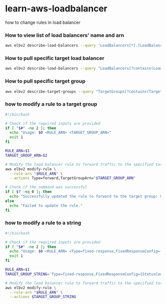 # learn-aws-loadbalancer
how to change rules in load balancer
### How to view list of load balancers' name and arn
```bash
aws elbv2 describe-load-balancers --query 'LoadBalancers[*].[LoadBalancerName, LoadBalancerArn]' --output text
```
### How to pull specific target load balancer
```bash
aws elbv2 describe-load-balancers --query "LoadBalancers[?contains(LoadBalancerName, 'k8s-platform-ingress')].LoadBalancerArn"     --output text
```
### How to pull specific target group
```bash
aws elbv2 describe-target-groups --query "TargetGroups[?contains(TargetGroupName, 'maintenance')].TargetGroupArn" --output text
```
### how to modify a rule to a target group
```bash
#!/bin/bash

# Check if the required inputs are provided
if [ "$#" -ne 2 ]; then
  echo "Usage: $0 <RULE_ARN> <TARGET_GROUP_ARN>"
  exit 1
fi

RULE_ARN=$1
TARGET_GROUP_ARN=$2

# Modify the load balancer rule to forward traffic to the specified target group
aws elbv2 modify-rule \
  --rule-arn "$RULE_ARN" \
  --actions Type=forward,TargetGroupArn="$TARGET_GROUP_ARN"

# Check if the command was successful
if [ $? -eq 0 ]; then
  echo "Successfully updated the rule to forward to the target group: $TARGET_GROUP_ARN"
else
  echo "Failed to update the rule."
fi
```
### how to modify a rule to a string
```bash
#!/bin/bash

# Check if the required inputs are provided
if [ "$#" -ne 2 ]; then
  echo "Usage: $0 <RULE_ARN> <Type=fixed-response,FixedResponseConfig={StatusCode=503,ContentType="text/plain",MessageBody="Service Unavailable"}>"
  exit 1
fi

RULE_ARN=$1
TARGET_GROUP_STRING='Type=fixed-response,FixedResponseConfig={StatusCode=503,ContentType="text/plain",MessageBody="Service Unavailable"}'

# Modify the load balancer rule to forward traffic to the specified target group
aws elbv2 modify-rule \
  --rule-arn "$RULE_ARN" \
  --actions $TARGET_GROUP_STRING
```
